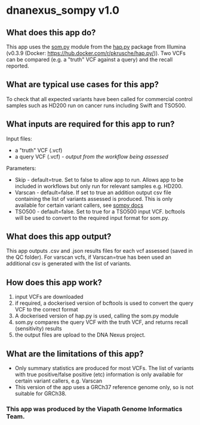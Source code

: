 # dnanexus_sompy v1.0

## What does this app do?
This app uses the [som.py](https://github.com/Illumina/hap.py/blob/master/doc/sompy.md) module from the [hap.py](https://github.com/Illumina/hap.py) package from Illumina (v0.3.9 (Docker: https://hub.docker.com/r/pkrusche/hap.py/)). Two VCFs can be compared (e.g. a "truth" VCF against a query) and the recall reported. 

## What are typical use cases for this app?
To check that all expected variants have been called for commercial control samples such as HD200 run on cancer runs including Swift and TSO500.

## What inputs are required for this app to run?
Input files:
- a "truth" VCF (.vcf)
- a query VCF (.vcf) *- output from the workflow being assessed*

Parameters:
- Skip - default=true. Set to false to allow app to run. Allows app to be included in workflows but only run for relevant samples e.g. HD200.
- Varscan - default=false. If set to true an addition output csv file containing the list of variants assessed is produced. This is only available for certain variant callers, see [sompy docs](https://github.com/Illumina/hap.py/blob/master/doc/sompy.md)
- TSO500 - default=false. Set to true for a TSO500 input VCF. bcftools will be used to convert to the required input format for som.py.

## What does this app output?
This app outputs .csv and .json results files for each vcf assessed (saved in the QC folder). For varscan vcfs, if Varscan=true has been used an additional csv is generated with the list of variants.

## How does this app work?
1. input VCFs are downloaded
2. if required, a dockerised version of bcftools is used to convert the query VCF to the correct format
3. A dockerised version of hap.py is used, calling the som.py module
4. som.py compares the query VCF with the truth VCF, and returns recall (sensitivity) results
5. the output files are upload to the DNA Nexus project.

## What are the limitations of this app?
- Only summary statistics are produced for most VCFs. The list of variants with true positive/false positive (etc) information is only available for certain variant callers, e.g. Varscan
- This version of the app uses a GRCh37 reference genome only, so is not suitable for GRCh38.

### This app was produced by the Viapath Genome Informatics Team.
